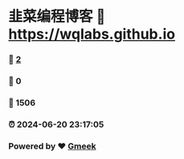 # 韭菜编程博客 :link: https://wqlabs.github.io 
### :page_facing_up: [2](https://wqlabs.github.io/tag.html) 
### :speech_balloon: 0 
### :hibiscus: 1506 
### :alarm_clock: 2024-06-20 23:17:05 
### Powered by :heart: [Gmeek](https://github.com/Meekdai/Gmeek)
